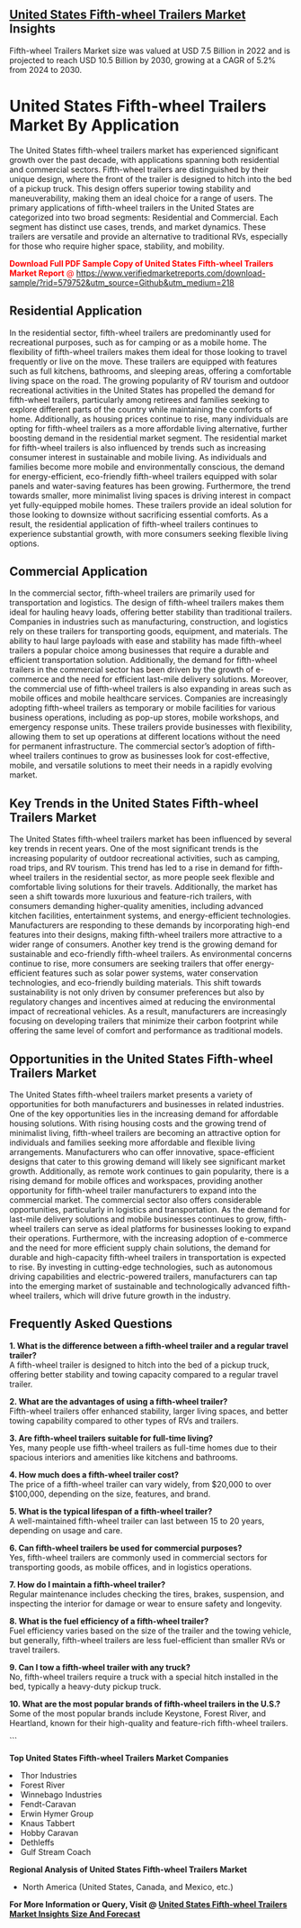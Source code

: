<h2><a href="https://www.verifiedmarketreports.com/download-sample/?rid=579752&amp;utm_source=Github&amp;utm_medium=218" target="_blank">United States Fifth-wheel Trailers Market</a> Insights</h2><p>Fifth-wheel Trailers Market size was valued at USD 7.5 Billion in 2022 and is projected to reach USD 10.5 Billion by 2030, growing at a CAGR of 5.2% from 2024 to 2030.</p><p> <h1>United States Fifth-wheel Trailers Market By Application</h1> <p>The United States fifth-wheel trailers market has experienced significant growth over the past decade, with applications spanning both residential and commercial sectors. Fifth-wheel trailers are distinguished by their unique design, where the front of the trailer is designed to hitch into the bed of a pickup truck. This design offers superior towing stability and maneuverability, making them an ideal choice for a range of users. The primary applications of fifth-wheel trailers in the United States are categorized into two broad segments: Residential and Commercial. Each segment has distinct use cases, trends, and market dynamics. These trailers are versatile and provide an alternative to traditional RVs, especially for those who require higher space, stability, and mobility. <p><span class=""><span style="color: #ff0000;"><strong>Download Full PDF Sample Copy of United States Fifth-wheel Trailers Market Report</strong> @ </span><a href="https://www.verifiedmarketreports.com/download-sample/?rid=579752&amp;utm_source=Github&amp;utm_medium=218" target="_blank">https://www.verifiedmarketreports.com/download-sample/?rid=579752&amp;utm_source=Github&amp;utm_medium=218</a></span></p></p> <h2>Residential Application</h2> <p>In the residential sector, fifth-wheel trailers are predominantly used for recreational purposes, such as for camping or as a mobile home. The flexibility of fifth-wheel trailers makes them ideal for those looking to travel frequently or live on the move. These trailers are equipped with features such as full kitchens, bathrooms, and sleeping areas, offering a comfortable living space on the road. The growing popularity of RV tourism and outdoor recreational activities in the United States has propelled the demand for fifth-wheel trailers, particularly among retirees and families seeking to explore different parts of the country while maintaining the comforts of home. Additionally, as housing prices continue to rise, many individuals are opting for fifth-wheel trailers as a more affordable living alternative, further boosting demand in the residential market segment. The residential market for fifth-wheel trailers is also influenced by trends such as increasing consumer interest in sustainable and mobile living. As individuals and families become more mobile and environmentally conscious, the demand for energy-efficient, eco-friendly fifth-wheel trailers equipped with solar panels and water-saving features has been growing. Furthermore, the trend towards smaller, more minimalist living spaces is driving interest in compact yet fully-equipped mobile homes. These trailers provide an ideal solution for those looking to downsize without sacrificing essential comforts. As a result, the residential application of fifth-wheel trailers continues to experience substantial growth, with more consumers seeking flexible living options. <h2>Commercial Application</h2> <p>In the commercial sector, fifth-wheel trailers are primarily used for transportation and logistics. The design of fifth-wheel trailers makes them ideal for hauling heavy loads, offering better stability than traditional trailers. Companies in industries such as manufacturing, construction, and logistics rely on these trailers for transporting goods, equipment, and materials. The ability to haul large payloads with ease and stability has made fifth-wheel trailers a popular choice among businesses that require a durable and efficient transportation solution. Additionally, the demand for fifth-wheel trailers in the commercial sector has been driven by the growth of e-commerce and the need for efficient last-mile delivery solutions. Moreover, the commercial use of fifth-wheel trailers is also expanding in areas such as mobile offices and mobile healthcare services. Companies are increasingly adopting fifth-wheel trailers as temporary or mobile facilities for various business operations, including as pop-up stores, mobile workshops, and emergency response units. These trailers provide businesses with flexibility, allowing them to set up operations at different locations without the need for permanent infrastructure. The commercial sector’s adoption of fifth-wheel trailers continues to grow as businesses look for cost-effective, mobile, and versatile solutions to meet their needs in a rapidly evolving market. <h2>Key Trends in the United States Fifth-wheel Trailers Market</h2> <p>The United States fifth-wheel trailers market has been influenced by several key trends in recent years. One of the most significant trends is the increasing popularity of outdoor recreational activities, such as camping, road trips, and RV tourism. This trend has led to a rise in demand for fifth-wheel trailers in the residential sector, as more people seek flexible and comfortable living solutions for their travels. Additionally, the market has seen a shift towards more luxurious and feature-rich trailers, with consumers demanding higher-quality amenities, including advanced kitchen facilities, entertainment systems, and energy-efficient technologies. Manufacturers are responding to these demands by incorporating high-end features into their designs, making fifth-wheel trailers more attractive to a wider range of consumers. Another key trend is the growing demand for sustainable and eco-friendly fifth-wheel trailers. As environmental concerns continue to rise, more consumers are seeking trailers that offer energy-efficient features such as solar power systems, water conservation technologies, and eco-friendly building materials. This shift towards sustainability is not only driven by consumer preferences but also by regulatory changes and incentives aimed at reducing the environmental impact of recreational vehicles. As a result, manufacturers are increasingly focusing on developing trailers that minimize their carbon footprint while offering the same level of comfort and performance as traditional models. <h2>Opportunities in the United States Fifth-wheel Trailers Market</h2> <p>The United States fifth-wheel trailers market presents a variety of opportunities for both manufacturers and businesses in related industries. One of the key opportunities lies in the increasing demand for affordable housing solutions. With rising housing costs and the growing trend of minimalist living, fifth-wheel trailers are becoming an attractive option for individuals and families seeking more affordable and flexible living arrangements. Manufacturers who can offer innovative, space-efficient designs that cater to this growing demand will likely see significant market growth. Additionally, as remote work continues to gain popularity, there is a rising demand for mobile offices and workspaces, providing another opportunity for fifth-wheel trailer manufacturers to expand into the commercial market. The commercial sector also offers considerable opportunities, particularly in logistics and transportation. As the demand for last-mile delivery solutions and mobile businesses continues to grow, fifth-wheel trailers can serve as ideal platforms for businesses looking to expand their operations. Furthermore, with the increasing adoption of e-commerce and the need for more efficient supply chain solutions, the demand for durable and high-capacity fifth-wheel trailers in transportation is expected to rise. By investing in cutting-edge technologies, such as autonomous driving capabilities and electric-powered trailers, manufacturers can tap into the emerging market of sustainable and technologically advanced fifth-wheel trailers, which will drive future growth in the industry. <h2>Frequently Asked Questions</h2> <p><strong>1. What is the difference between a fifth-wheel trailer and a regular travel trailer?</strong><br> A fifth-wheel trailer is designed to hitch into the bed of a pickup truck, offering better stability and towing capacity compared to a regular travel trailer.</p> <p><strong>2. What are the advantages of using a fifth-wheel trailer?</strong><br> Fifth-wheel trailers offer enhanced stability, larger living spaces, and better towing capability compared to other types of RVs and trailers.</p> <p><strong>3. Are fifth-wheel trailers suitable for full-time living?</strong><br> Yes, many people use fifth-wheel trailers as full-time homes due to their spacious interiors and amenities like kitchens and bathrooms.</p> <p><strong>4. How much does a fifth-wheel trailer cost?</strong><br> The price of a fifth-wheel trailer can vary widely, from $20,000 to over $100,000, depending on the size, features, and brand.</p> <p><strong>5. What is the typical lifespan of a fifth-wheel trailer?</strong><br> A well-maintained fifth-wheel trailer can last between 15 to 20 years, depending on usage and care.</p> <p><strong>6. Can fifth-wheel trailers be used for commercial purposes?</strong><br> Yes, fifth-wheel trailers are commonly used in commercial sectors for transporting goods, as mobile offices, and in logistics operations.</p> <p><strong>7. How do I maintain a fifth-wheel trailer?</strong><br> Regular maintenance includes checking the tires, brakes, suspension, and inspecting the interior for damage or wear to ensure safety and longevity.</p> <p><strong>8. What is the fuel efficiency of a fifth-wheel trailer?</strong><br> Fuel efficiency varies based on the size of the trailer and the towing vehicle, but generally, fifth-wheel trailers are less fuel-efficient than smaller RVs or travel trailers.</p> <p><strong>9. Can I tow a fifth-wheel trailer with any truck?</strong><br> No, fifth-wheel trailers require a truck with a special hitch installed in the bed, typically a heavy-duty pickup truck.</p> <p><strong>10. What are the most popular brands of fifth-wheel trailers in the U.S.?</strong><br> Some of the most popular brands include Keystone, Forest River, and Heartland, known for their high-quality and feature-rich fifth-wheel trailers.</p> ```</p><p><strong>Top United States Fifth-wheel Trailers Market Companies</strong></p><div data-test-id=""><p><li>Thor Industries</li><li> Forest River</li><li> Winnebago Industries</li><li> Fendt-Caravan</li><li> Erwin Hymer Group</li><li> Knaus Tabbert</li><li> Hobby Caravan</li><li> Dethleffs</li><li> Gulf Stream Coach</li></p><div><strong>Regional Analysis of&nbsp;United States Fifth-wheel Trailers Market</strong></div><ul><li dir="ltr"><p dir="ltr">North America&nbsp;(United States, Canada, and Mexico, etc.)</p></li></ul><p><strong>For More Information or Query, Visit @&nbsp;</strong><strong><a href="https://www.verifiedmarketreports.com/product/fifth-wheel-trailers-market/?utm_source=Github&amp;utm_medium=218" target="_blank">United States Fifth-wheel Trailers Market Insights Size And Forecast</a></strong></p></div>
